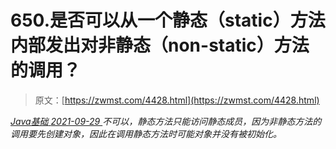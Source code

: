<!--yml
category: 未分类
date: 0001-01-01 00:00:00
--->

# 650.是否可以从一个静态（static）方法内部发出对非静态（non-static）方法 的调用？

> 原文：[https://zwmst.com/4428.html](https://zwmst.com/4428.html)

   [ *Java基础* ](https://zwmst.com/java%e5%9f%ba%e7%a1%80)*[ <time datetime="2021-09-30T00:39:31+08:00"> 2021-09-29 </time> ](https://zwmst.com/4428.html)  不可以，静态方法只能访问静态成员，因为非静态方法的调用要先创建对象，因此在调用静态方法时可能对象并没有被初始化。*